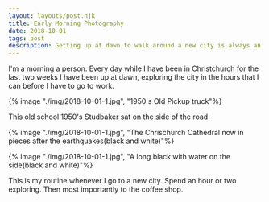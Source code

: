 ```yaml
--- 
layout: layouts/post.njk
title: Early Morning Photography
date: 2018-10-01
tags: post
description: Getting up at dawn to walk around a new city is always an adventure
---
```


I'm a morning a person. Every day while I have been in Christchurch for the last two weeks I have been up at dawn, exploring the city in the hours that I can before I have to go to work.

{% image "./img/2018-10-01-1.jpg", "1950's Old Pickup truck"%}

This old school 1950's Studbaker sat on the side of the road.

{% image "./img/2018-10-01-1.jpg", "The Chrischurch Cathedral now in pieces after the earthquakes(black and white)"%}

{% image "./img/2018-10-01-1.jpg", "A long black with water on the side(black and white)"%}

This is my routine whenever I go to a new city. Spend an hour or two exploring. Then most importantly to the coffee shop.